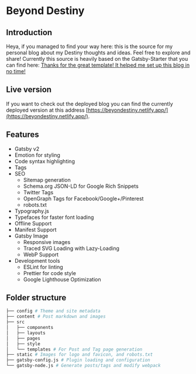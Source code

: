 # Beyond Destiny

## Introduction

Heya, if you managed to find your way here: this is the source for my personal blog about my Destiny thoughts and ideas. Feel free to explore and share!
Currently this source is heavily based on the Gatsby-Starter that you can find here: [Thanks for the great template! It helped me set up this blog in no time!](https://www.gatsbyjs.com/starters/justinformentin/gatsby-v2-tutorial-starter)

## Live version

If you want to check out the deployed blog you can find the currently deployed version at this address [https://beyondestiny.netlify.app/](https://beyondestiny.netlify.app/).

## Features

- Gatsby v2
- Emotion for styling
- Code syntax highlighting
- Tags
- SEO
  - Sitemap generation
  - Schema.org JSON-LD for Google Rich Snippets
  - Twitter Tags
  - OpenGraph Tags for Facebook/Google+/Pinterest
  - robots.txt
- Typography.js
- Typefaces for faster font loading
- Offline Support
- Manifest Support
- Gatsby Image
  - Responsive images
  - Traced SVG Loading with Lazy-Loading
  - WebP Support
- Development tools
  - ESLint for linting
  - Prettier for code style
  - Google Lighthouse Optimization

## Folder structure

```bash
├── config # Theme and site metadata
├── content # Post markdown and images
├── src
│   ├── components
│   ├── layouts
│   ├── pages
│   ├── style
│   └── templates # For Post and Tag page generation
├── static # Images for logo and favicon, and robots.txt
├── gatsby-config.js # Plugin loading and configuration
└── gatsby-node.js # Generate posts/tags and modify webpack
```
